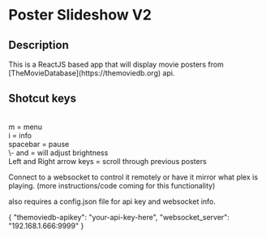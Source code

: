 <h1>Poster Slideshow V2</h1>

<h2>Description</h2>
This is a ReactJS based app that will display movie posters from [TheMovieDatabase](https://themoviedb.org) api. 

<h2>Shotcut keys</h2><br/>
m = menu <br/>
i = info <br/>
spacebar = pause <br/>
\- and = will adjust brightness <br/>
Left and Right arrow keys = scroll through previous posters <br/>

Connect to a websocket to control it remotely or have it mirror what plex is playing. (more instructions/code coming for this functionality)

also requires a config.json file for api key and websocket info. 

{
    "themoviedb-apikey": "your-api-key-here",
    "websocket_server": "192.168.1.666:9999"
}

